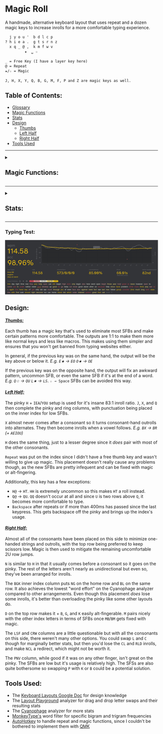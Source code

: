 # Magic Roll
A handmade, alternative keyboard layout that uses repeat and a dozen magic keys to increase inrolls for a more comfortable typing experience.
```
  j y o u '  b d l c p 
? h i e a .  g t s r n z
  x q _ @ ,  k m f w v
         ★  ␣ ☆

_ = Free Key (I have a layer key here)
@ = Repeat
★/☆ = Magic

J, H, X, Y, Q, B, G, M, F, P and Z are magic keys as well.
```
## Table of Contents:
- [Glossary](glossary.md)
- [Magic Functions](#magic-functions)
- [Stats](#stats)
- [Design](#design)
  - [Thumbs](#thumbs)
  - [Left Half](#left-half)
  - [Right Half](#right-half)
- [Tools Used](#tools-used)
---

<details>
  <summary><h2>Magic Functions:</h2></summary>

```
★:          ☆:           B:          G:          J:          P:          Q:          X:
--------     --------     --------    --------    --------    --------    --------    --------
★ → Shift   --------     CB → CK     CG → CH     MJ → MM     BP → BV     @Q → @U     ☆X → ☆L
☆★ → ␣     ★☆ → U      SB → SW     SG → SC     SJ → SS     DP → DV     BQ → BM     @X → @A
.★ → ."     .☆ → ..      --------    --------    WJ → WN                LQ → LF      BX → BR
,★ → ,"     --------                             --------                WQ → WB      CX → CR
?★ → ?"     --------     F:          H:                                  XQ → XR      DX → DW
!★ → !"     --------     --------    --------    M:                                   FX → FL
@★ → @"     --------     WF → WL     BH → BL     --------                             GX → GR
"★ → "A     --------     VF → VL     DH → DR     FM → FL                              KX → KT
(★ → (A     --------                 FH → FR                                          LX → LV
A★ → AU     A☆ → A.                 KH → KN                                          MX → MB
B★ → BT     --------                 LH → LL                                          PX → PR
--------    C☆ → CC                  MH → MP                                          RX → RP
--------    D☆ → DM                  RH → RR                                          SX → SP
E★ → EO     E☆ → EY                                                                  TX → TW
--------    F☆ → FL                                                                   WX → WR
--------    G☆ → GM                                                                   --------
H★ → H?     H☆ → HH
I★ → IQ     I☆ → IY                                                                   Y:
--------    J☆ → JO                                                                   --------
K★ → KG     --------                                                                  JY → JI
L★ → LS     L☆ → LS                                                                   --------
M★ → MP     M☆ → MP
N★ → NP     N☆ → NV                                                                   Z:
O★ → OE     O☆ → OX                                                                   --------
P★ → PV     P☆ → PN                                                                   DZ → DT
Q★ → QI     Q☆ → QU                                                                   FZ → FS
R★ → RC     R☆ → RC                                                                   GZ → GT
--------    S☆ → SL                                                                    LZ → LW
--------    T☆ → TR                                                                    MZ → MT
U★ → UA     U☆ → U,                                                                   RZ → RW
V★ → VP     V☆ → VV                                                                   SZ → SF
X★ → XI     X☆ → XH                                                                   TZ → TD
Y★ → YI     --------                                                                   --------
```
</details>

---
<details>
  <summary><h2>Stats:</h2></summary>
Without repeat or magic unless specified.

**[Layout Playground](https://oxey.dev/playground/index.html "Layout Playground"):**
![without repeat](images/without%20repeat.jpg)
**[Layout Playground](https://oxey.dev/playground/index.html "Layout Playground")** (With Repeat):
![repeat](images/repeat.jpg)
**[Cyanophage](https://cyanophage.github.io/playground.html?layout=jyou%27bdlcp-hiea.gtsrnzxq%5C%3D%2Ckmfwv%2F%3B&mode=ergo&lan=english "View on Cyanophage"):**
![cyanophage](images/cyanophage.jpg)
**[KeySolve](https://drowningnewt.github.io/keysolve-web "Keysolve"):**
![keysolve](images/keysolve.jpg)

</details>

---
### Typing Test:
![typing test](images/typing%20test.jpg)

## Design:
#### <ins>*Thumbs:*
Each thumb has a magic key that's used to eliminate most SFBs and make certain patterns more comfortable. The outputs are 1:1 to make them more like normal keys and less like macros. This makes using them simpler and ensures that you won't get banned from typing websites either.

In general, if the previous key was on the same hand, the output will be the key above or below it. *E.g. `E★` → `EO` `O★` → `OE`*

If the previous key was on the opposite hand, the output will fix an awkward pattern, uncommon SFB, or even the same SFB if it's at the end of a word. *E.g. `Q☆` → `QU` `L★` → `LS`*. `☆ → Space` SFBs can be avoided this way.

#### <ins>*Left Half:*
The pinky `H` + `IEA`/`YOU` setup is used for it's insane 83:1 inroll ratio. `J`, `X`, and `Q` then complete the pinky and ring columns, with punctuation being placed on the inner index for low SFBs. 

`X` almost never comes after a consonant so it turns consonant-hand outrolls into alternates. They then become inrolls when a vowel follows. *E.g. `BX` → `BR` (+ `AEIOU`)*

`H` does the same thing, just to a lesser degree since it *does* pair with most of the other consonants.

`Repeat` was put on the index since I didn't have a free thumb key and wasn't willing to give up magic. This placement doesn't really cause any problems though, as the new SFBs are pretty infequent and can be fixed with magic or alt-fingering. 

Additionally, this key has a few exceptions:
- `H@` → `HT`. `HH` is extremely uncommon so this makes `HT` a roll instead.
- `Q@` → `QU`. `QQ` doesn't occur at all and since `U` is two rows above `Q`, it becomes more comfortable to type.
- `Backspace` after repeats or if more than 400ms has passed since the last keypress. This gets backspace off the pinky and brings up the index's usage.

#### <ins>*Right Half:*
Almost all of the consonants have been placed on this side to minimize one-handed strings and outrolls, with the top row being preferred to keep scissors low. Magic is then used to mitigate the remaining uncomfortable 2U row jumps.

`N` is similar to `H` in that it usually comes before a consonant so it goes on the pinky. The rest of the letters aren't nearly as unidirectional but even so, they've been arranged for inrolls.

The `BGK` inner index column puts `NG` on the home row and `BL` on the same row. It also achieves the lowest "word effort" on the Cyanophage analyzer compared to other arrangements. Even though this placement *does* lose some inrolls, it's better than overloading the pinky like some other layouts do.

`D` on the top row makes it + `B`, `G`, and `K` easily alt-fingerable. `M` pairs nicely with the other index letters in terms of SFBs once `MB`/`BM` gets fixed with magic.

The `LSF` and `CRW` columns are a little questionable but with all the consonants on this side, there weren't many other options. You could swap `L` and `C` though for marginally better stats, but then you'd lose the `CL` and `RLD` inrolls, and make `NCL` a redirect, which might not be worth it.

The `PNV` column, while good if it was on any other finger, isn't great on the pinky. The SFBs are low but it's usage is relatively high. The SFSs are also quite bothersome so swapping `P` with `K` or `B` could be a potential solution.

## Tools Used:
- The [Keyboard Layouts Google Doc](https://docs.google.com/document/d/1W0jhfqJI2ueJ2FNseR4YAFpNfsUM-_FlREHbpNGmC2o "Keyboard Layouts Google Doc") for design knowledge
- The [Layout Playground](https://oxey.dev/playground/index.html "Layout Playground") analyzer for drag and drop letter swaps and their resulting stats
- The [Cyanophage](https://cyanophage.github.io "Cyanophage Analyzer") analyzer for more stats
- [MonkeyType's](https://monkeytype.com "MonkeyType") word filter for specific bigram and trigram frequencies
- [AutoHotkey](https://www.autohotkey.com "AutoHotkey's Website") to handle repeat and magic functions, since I couldn't be bothered to implement them with [QMK](https://docs.qmk.fm/features/repeat_key "QMK Repeat/Magic Documentation")
